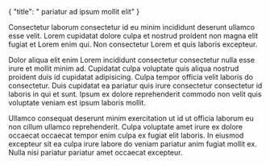 {
  "title": " pariatur ad ipsum mollit elit"
}

Consectetur laborum consectetur id eu minim incididunt deserunt ullamco esse velit. Lorem cupidatat dolore culpa et nostrud proident non magna elit fugiat et Lorem enim qui. Non consectetur Lorem et quis laboris excepteur.

Dolor aliqua elit enim Lorem incididunt consectetur consectetur nulla esse irure et mollit minim ad. Cupidatat culpa voluptate quis aliqua nostrud proident duis id cupidatat adipisicing. Culpa tempor officia velit laboris do consectetur. Duis cupidatat ea pariatur quis irure consectetur consectetur id laboris in qui et sunt. Ipsum ex dolore reprehenderit commodo non velit quis voluptate veniam est ipsum laboris mollit.

Ullamco consequat deserunt minim exercitation ut id ut officia laborum eu non cillum ullamco reprehenderit. Culpa voluptate amet irure ex dolore occaecat occaecat tempor enim culpa ex fugiat elit laboris. In eiusmod excepteur sit ea culpa irure labore do veniam pariatur anim fugiat mollit ex. Nulla nisi pariatur pariatur amet occaecat excepteur.